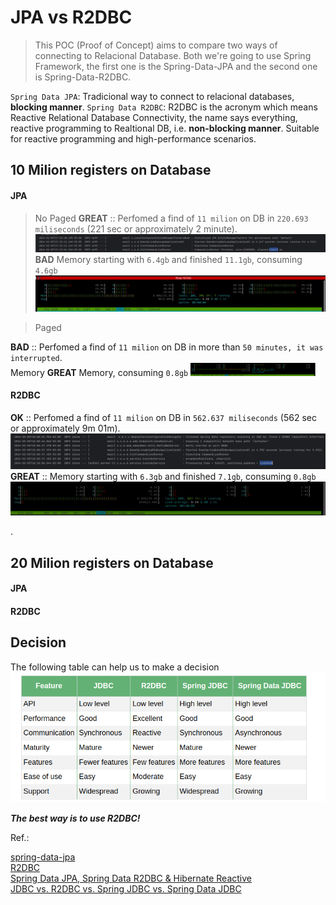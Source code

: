 # JPA vs R2DBC

> This POC (Proof of Concept) aims to compare two ways of connecting to  Relacional Database. 
> Both we're going to use Spring Framework, the first one is the Spring-Data-JPA and the second one is Spring-Data-R2DBC.   
   
`Spring Data JPA`: Tradicional way to connect to relacional databases, **blocking manner**.
`Spring Data R2DBC`: R2DBC is the acronym which means Reactive Relational Database Connectivity, the name says everything, reactive programming to Realtional DB, i.e. **non-blocking manner**. Suitable for reactive programming and high-performance scenarios.


## 10 Milion registers on Database

#### JPA

> No Paged
**GREAT** :: Perfomed a find of `11 milion` on DB in `220.693 miliseconds` (221 sec or approximately 2 minute). 
![Alt text](image.png)
**BAD** Memory starting with `6.4gb` and finished `11.1gb`, consuming `4.6gb`
![11M-JPA-NoPaged](11M-JPA-NoPaged.gif)

> Paged

**BAD** :: Perfomed a find of `11 milion` on DB in more than `50 minutes, it was interrupted`.   
Memory
**GREAT** Memory, consuming `0.8gb`
<img src="image-2.png" alt="image2" style="width:200px;"/>

#### R2DBC

**OK** :: Perfomed a find of `11 milion` on DB in `562.637 miliseconds` (562 sec or approximately 9m 01m). 
![R2DBC Finding 10M on DB](image-1.png)
**GREAT** :: Memory starting with `6.3gb` and finished `7.1gb`, consuming `0.8gb`
![11M R2DBC batchsize 1k](11M-R2DBC-batchsize-1k.gif)

. 

## 20 Milion registers on Database

#### JPA

#### R2DBC


## Decision

The following table can help us to make a decision
![table-with-some-infos.png](table-with-some-infos.png)

***The best way is to use R2DBC!***


Ref.:

[spring-data-jpa](https://spring.io/projects/spring-data-jpa)   
[R2DBC](https://r2dbc.io/)   
[Spring Data JPA, Spring Data R2DBC & Hibernate Reactive](https://rathoreaparna678.medium.com/spring-data-jpa-spring-data-r2dbc-hibernate-reactive-49e367ab7552#:~:text=%2D%20Spring%20Data%20JPA%20is%20widely,programming%20and%20high%2Dperformance%20scenarios)      
[JDBC vs. R2DBC vs. Spring JDBC vs. Spring Data JDBC](https://www.baeldung.com/jdbc-vs-r2dbc-vs-spring-jdbc-vs-spring-data-jdbc)    


